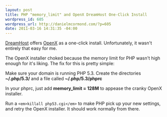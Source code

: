 ```yaml
--- 
layout: post
title: PHP "memory_limit" and OpenX DreamHost One-Click Install
wordpress_id: 605
wordpress_url: http://danielmcormond.com/?p=605
date: 2011-03-16 14:31:35 -04:00
---
```

<a href="http://www.dreamhost.com/r.cgi?467109">DreamHost</a> offers <a href="http://www.openx.org/">OpenX</a> as a one-click install. Unfortunately, it wasn't entirely that easy for me.

The OpenX installer choked because the memory limit for PHP wasn't high enough for it's liking. The fix for this is pretty simple:

Make sure your domain is running PHP 5.3. Create the directories <strong>~/.php/5.3/</strong> and a file called <strong>~/.php/5.3/phprc</strong>

In your phprc, just add <strong>memory_limit = 128M</strong> to appease the cranky OpenX installer.

Run a `<em>killall php53.cgi</em>` to make PHP pick up your new settings, and retry the OpenX installer. It should work normally from there.
